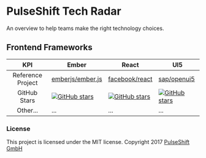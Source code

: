 # PulseShift Tech Radar

An overview to help teams make the right technology choices.

## Frontend Frameworks

KPI | Ember | React | UI5
:---: | --- | --- | ---
Reference Project | [emberjs/ember.js](https://github.com/emberjs/ember.js) | [facebook/react](https://github.com/facebook/react) | [sap/openui5](https://github.com/sap/openui5)
GitHub Stars | [![GitHub stars](https://img.shields.io/github/stars/emberjs/ember.js.svg?style=social&label=Star)](https://github.com/emberjs/ember.js) | [![GitHub stars](https://img.shields.io/github/stars/facebook/react.svg?style=social&label=Star)](https://github.com/facebook/react) | [![GitHub stars](https://img.shields.io/github/stars/sap/openui5.svg?style=social&label=Star)](https://github.com/sap/openui5)
Other... | ... | ... | ...

### License

This project is licensed under the MIT license.
Copyright 2017 [PulseShift GmbH](https://pulseshift.com/en/index.html)
